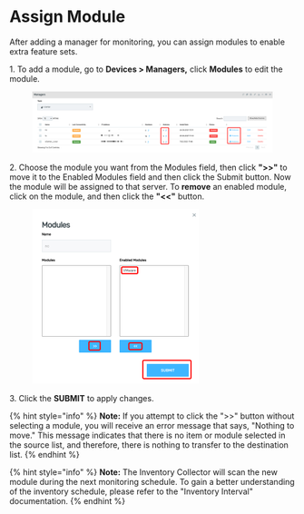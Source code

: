 # Assign Module

After adding a manager for monitoring, you can assign modules to enable extra feature sets.&#x20;

1\.      To add a module, go to **Devices > Managers,** click **Modules** to edit the module.&#x20;

<figure><img src="../../../.gitbook/assets/image (400).png" alt=""><figcaption></figcaption></figure>

2\.      Choose the module you want from the Modules field, then click **">>"** to move it to the Enabled Modules field and then click the Submit button. Now the module will be assigned to that server. To **remove** an enabled module, click on the module, and then click the **"<<"** button. &#x20;

<div align="left">

<figure><img src="../../../.gitbook/assets/image (402).png" alt="" width="294"><figcaption></figcaption></figure>

</div>

3\.       Click the **SUBMIT** to apply changes.

{% hint style="info" %}
**Note:** If you attempt to click the ">>" button without selecting a module, you will receive an error message that says, "Nothing to move." This message indicates that there is no item or module selected in the source list, and therefore, there is nothing to transfer to the destination list.&#x20;
{% endhint %}

{% hint style="info" %}
**Note:** The Inventory Collector will scan the new module during the next monitoring schedule. To gain a better understanding of the inventory schedule, please refer to the "Inventory Interval" documentation.&#x20;
{% endhint %}
